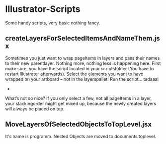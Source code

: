 Illustrator-Scripts
===================

Some handy scripts, very basic nothing fancy.


createLayersForSelectedItemsAndNameThem.jsx
-
Sometimes you just want to wrap pageItems in layers and pass their names to  their new parentlayer.
Nothing more, nothing less is happening here.
First make sure, you have the script located in your scriptsfolder (You have to restart Illustrator afterwards).
Select the elements you want to have wrapped on your artboard – not in the layerspallet!
Run the script… tadaaa!

-
What’s not so nice?
If you only select a few, not all pageItems in a layer, your stackingorder might get mixed up, because the newly created layers will always be placed on top.



MoveLayersOfSelectedObjectsToTopLevel.jsx
-
It's name is programm. Nested Objects are moved to documents toplevel.
